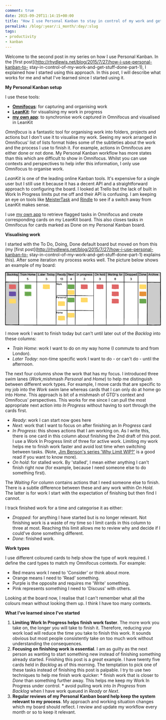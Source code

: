 ```yaml
---
comment: true
date: 2015-09-29T11:14:15+00:00
title: "How I use Personal Kanban to stay in control of my work and get stuff done (part 2)"
permalink: /blog/:year/:i_month/:day/:slug
tags:
- productivity
- kanban
---
```

Welcome to the second post in my series on how I use Personal Kanban. In the
[first post](http://rhydlewis.net/blog/2015/7/27/how-i-use-personal-kanban-to-
stay-in-control-of-my-work-and-get-stuff-done-part-1), I explained how I
started using this approach. In this post, I will describe what works for me
and what I've learned since I started using it.

**My Personal Kanban setup**

I use these tools:

  * **[Omnifocus](http://www.omnigroup.com/omnifocus)**: for capturing and organising work
  * **[LeanKit](http://www.leankit.com)**: for visualising my work in progress
  * **[my own app](https://github.com/rhydlewis/omnifocus-to-kanban)**: to synchronise work captured in Omnifocus and visualised in LeanKit

_Omnifocus_ is a fantastic tool for organising work into folders, projects and
actions but I don't use it to visualise my work. Seeing my work arranged in
Omnifocus' list of lists format hides some of the subtleties about the work
and the process I use to finish it. For example, actions in Omnifocus are
either done or not done. My Personal Kanban workflow has more states than this
which are difficult to show in Omnifocus. Whilst you can use contexts and
perspectives to help infer this information, I only use Omnifocus to organise
work.

_LeanKit_ is one of the leading online Kanban tools. It's expensive for a
single user but I still use it because it has a decent API and a
straightforward approach to configuring the board. I looked at Trello but the
lack of built in Work In Progress limits put me off and their API is
confusing. I am keeping an eye on tools like
[MeisterTask](https://www.meistertask.com) and [Rindle](https://rindle.com) to
see if a switch away from LeanKit makes sense.

I use [my own app](https://github.com/rhydlewis/omnifocus-to-kanban) to
retrieve flagged tasks in Omnifocus and create corresponding cards on my
LeanKit board. This also closes tasks in Omnifocus for cards marked as Done on
my Personal Kanban board.

**Visualising work**

I started with the To Do, Doing, Done default board but moved on from this (my
[first post](http://rhydlewis.net/blog/2015/7/27/how-i-use-personal-kanban-to-
stay-in-control-of-my-work-and-get-stuff-done-part-1) explains this). After
some iteration my process works well. The picture below shows an example of my
board:

<img src="/img/1443525004235-img.png" class="img-fluid" alt="TBC" loading="lazy">

I move work I want to finish today but can't until later out of the _Backlog_
into these columns:

  * _Train Home_: work I want to do on my way home (I commute to and from London).
  * _Later Today_: non-time specific work I want to do - or can't do - until the afternoon.

The next four columns show the work that has my focus. I introduced three swim
lanes (_Work_,mishmash _Personal_ and _Home_) to help me distinguish between
different work types. For example, I move cards that are specific to my job
into the _Work_ swim lane whereas cards that I can only do at home go into
_Home_. This approach is bit of a mishmash of GTD's context and Omnifocus'
perspectives. This works for me since I can pull the most appropriate next
action into _In Progress_ without having to sort through the cards first.

  * _Ready_: work I can start now goes here
  * _Next_: work that I want to focus on after finishing an _In Progress_ card
  * _In Progress_: this shows actions that I am working on. As I write this, there is one card in this column about finishing the 2nd draft of this post. I use a Work In Progress limit of three for active work. Limiting my work helps me to finish work faster and avoid lost time when switching between tasks. (Note, [Jim Benson's series 'Why Limit WIP?'](http://www.personalkanban.com/pk/primers/why-limit-your-wip-a-pk-info-series/) is a good read if you want to know more).
  * _On hold_: for stalled work. By 'stalled', I mean either anything I can't finish right now (for example, because I need someone else to do something first).

The _Waiting For_ column contains actions that I need someone else to finish.
There is a subtle difference between these and any work within _On Hold_. The
latter is for work I start with the expectation of finishing but then find I
cannot.

I track finished work for a time and categorise it as either:

  * _Dropped_: for anything I have started but is no longer relevant. Not finishing work is a waste of my time so I limit cards in this column to three at most. Reaching this limit allows me to review why and decide if I could've done something different.
  * _Done_: finished work.

**Work types**

I use different coloured cards to help show the type of work required. I
define the card types to match my Omnifocus contexts. For example:

  * Red means work I need to 'Consider' or think about more.
  * Orange means I need to 'Read' something.
  * Purple is the opposite and requires me 'Write' something.
  * Pink represents something I need to 'Discuss' with others.

Looking at the board now, I realise that I can't remember what all the colours
mean without looking them up. I think I have too many contexts.

**What I've learned since I've started**

  1. **Limiting Work In Progress helps finish work faster**. The more work you take on, the longer you will take to finish it. Therefore, reducing your work load will reduce the time you take to finish this work. It sounds obvious but most people consistently take on too much work without understanding the consequences.
  2. **Focusing on finishing work is essential**. I am as guilty as the next person as wanting to start something new instead of finishing something already started. Finishing this post is a _great_ example. I have twenty five cards held in _Backlog_ as of this morning. The temptation to pick one of these tasks instead of finishing this post is palpable. I try to use two techniques to help me finish work quicker: 
    * finish work that is closer to _Done_ than something further away. This helps me keep my Work In Progress under control. 
    * avoid pulling work into _In Progress_ from _Backlog_ when I have work queued in _Ready_ or _Next_.
  3. **Regular reviews of my Personal Kanban board help keep the system relevant to my process**. My approach and working situation changes which my board should reflect. I review and update my workflow every month or so to keep it relevant.

